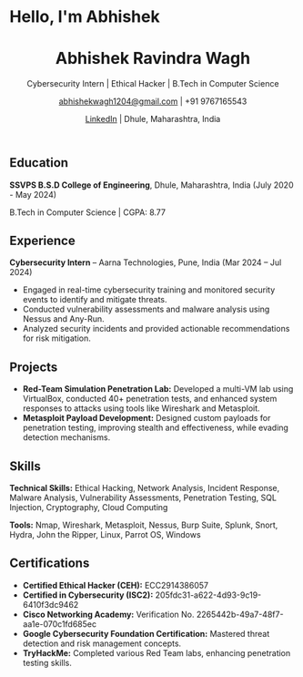 # Hello, I'm Abhishek


<!DOCTYPE html>
<html lang="en">
<head>

</head>
<body>
    <header>
        <h1>Abhishek Ravindra Wagh</h1>
        <p>Cybersecurity Intern | Ethical Hacker | B.Tech in Computer Science</p>
        <p><a href="mailto:abhishekwagh1204@gmail.com">abhishekwagh1204@gmail.com</a> | +91 9767165543</p>
        <p><a href="https://www.linkedin.com/in/abhishekwagh7/" target="_blank">LinkedIn</a> | Dhule, Maharashtra, India</p>
    </header>
 <div class="container">
        <div class="section">
            <h2>Education</h2>
            <p><strong>SSVPS B.S.D College of Engineering</strong>, Dhule, Maharashtra, India (July 2020 - May 2024)</p>
            <p>B.Tech in Computer Science | CGPA: 8.77</p>
        </div>

  <div class="section">
            <h2>Experience</h2>
            <p><strong>Cybersecurity Intern</strong> – Aarna Technologies, Pune, India (Mar 2024 – Jul 2024)</p>
            <ul>
                <li>Engaged in real-time cybersecurity training and monitored security events to identify and mitigate threats.</li>
                <li>Conducted vulnerability assessments and malware analysis using Nessus and Any-Run.</li>
                <li>Analyzed security incidents and provided actionable recommendations for risk mitigation.</li>
            </ul>
        </div>

  <div class="section">
            <h2>Projects</h2>
            <ul>
                <li><strong>Red-Team Simulation Penetration Lab:</strong> Developed a multi-VM lab using VirtualBox, conducted 40+ penetration tests, and enhanced system responses to attacks using tools like Wireshark and Metasploit.</li>
                <li><strong>Metasploit Payload Development:</strong> Designed custom payloads for penetration testing, improving stealth and effectiveness, while evading detection mechanisms.</li>
            </ul>
        </div>

  <div class="section">
            <h2>Skills</h2>
            <p><strong>Technical Skills:</strong> Ethical Hacking, Network Analysis, Incident Response, Malware Analysis, Vulnerability Assessments, Penetration Testing, SQL Injection, Cryptography, Cloud Computing</p>
            <p><strong>Tools:</strong> Nmap, Wireshark, Metasploit, Nessus, Burp Suite, Splunk, Snort, Hydra, John the Ripper, Linux, Parrot OS, Windows</p>
        </div>

 <div class="section">
            <h2>Certifications</h2>
            <ul>
                <li><strong>Certified Ethical Hacker (CEH):</strong> ECC2914386057</li>
                <li><strong>Certified in Cybersecurity (ISC2):</strong> 205fdc31-a622-4d93-9c19-6410f3dc9462</li>
                <li><strong>Cisco Networking Academy:</strong> Verification No. 2265442b-49a7-48f7-aa1e-070c1fd685ec</li>
                <li><strong>Google Cybersecurity Foundation Certification:</strong> Mastered threat detection and risk management concepts.</li>
                <li><strong>TryHackMe:</strong> Completed various Red Team labs, enhancing penetration testing skills.</li>
            </ul>
        </div>
    </div>
</body>
</html>
